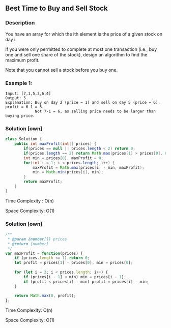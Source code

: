 ## Best Time to Buy and Sell Stock

### Description
You have an array for which the ith element is the price of a given stock on day i.

If you were only permitted to complete at most one transaction (i.e., buy one and sell one share of the stock), design an algorithm to find the maximum profit.

Note that you cannot sell a stock before you buy one.

### Example 1:
```
Input: [7,1,5,3,6,4]
Output: 5
Explanation: Buy on day 2 (price = 1) and sell on day 5 (price = 6), profit = 6-1 = 5.
             Not 7-1 = 6, as selling price needs to be larger than buying price.
```


### Solution [own]
```java
class Solution {
    public int maxProfit(int[] prices) {
        if(prices == null || prices.length < 2) return 0;
        if(prices.length == 2) return Math.max(prices[1] > prices[0], 0);
        int min = prices[0], maxProfit = 0;
        for(int i = 1; i < prices.length; i++) {
            maxProfit = Math.max(prices[i] - min, maxProfit);
            min = Math.min(prices[i], min);
        }
        return maxProfit;
    }
}
```

Time Complexity : O(n)

Space Complexity: O(1)

### Solution [own]

```javascript
/**
 * @param {number[]} prices
 * @return {number}
 */
var maxProfit = function(prices) {
    if (prices.length <= 1) return 0;
    let profit = prices[1] - prices[0], min = prices[0];
    
    for (let i = 2; i < prices.length; i++) {
        if (prices[i - 1] < min) min = prices[i - 1];
        if (profit < prices[i] - min) profit = prices[i] - min;
    }
    
    return Math.max(0, profit);
};
```

Time Complexity: O(n)

Space Complexity: O(1)
